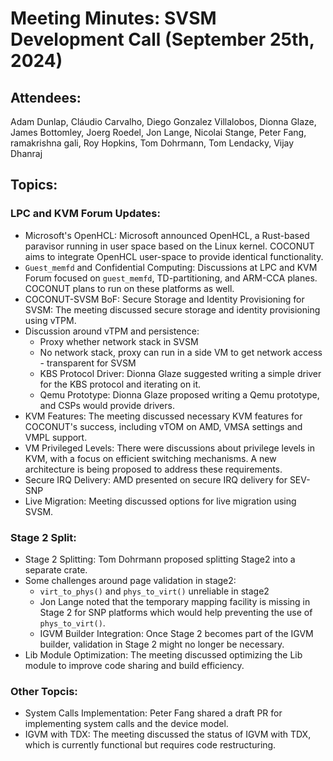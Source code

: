 # Meeting Minutes: SVSM Development Call (September 25th, 2024)

## Attendees:

Adam Dunlap, Cláudio Carvalho, Diego Gonzalez Villalobos, Dionna Glaze, James Bottomley, Joerg Roedel, Jon Lange, Nicolai Stange, Peter Fang, ramakrishna gali, Roy Hopkins, Tom Dohrmann, Tom Lendacky, Vijay Dhanraj

## Topics:

### LPC and KVM Forum Updates:

* Microsoft's OpenHCL: Microsoft announced OpenHCL, a Rust-based paravisor running in user space based on the Linux kernel. COCONUT aims to integrate OpenHCL user-space to provide identical functionality.
* `Guest_memfd` and Confidential Computing: Discussions at LPC and KVM Forum focused on `guest_memfd`, TD-partitioning, and ARM-CCA planes. COCONUT plans to run on these platforms as well.
* COCONUT-SVSM BoF: Secure Storage and Identity Provisioning for SVSM: The meeting discussed secure storage and identity provisioning using vTPM.
* Discussion around vTPM and persistence:
  * Proxy whether network stack in SVSM
  * No network stack, proxy can run in a side VM to get network access - transparent for SVSM
  * KBS Protocol Driver: Dionna Glaze suggested writing a simple driver for the KBS protocol and iterating on it.
  * Qemu Prototype: Dionna Glaze proposed writing a Qemu prototype, and CSPs would provide drivers.
* KVM Features: The meeting discussed necessary KVM features for COCONUT's success, including vTOM on AMD, VMSA settings and VMPL support.
* VM Privileged Levels: There were discussions about privilege levels in KVM, with a focus on efficient switching mechanisms. A new architecture is being proposed to address these requirements.
* Secure IRQ Delivery: AMD presented on secure IRQ delivery for SEV-SNP
* Live Migration: Meeting discussed options for live migration using SVSM.

### Stage 2 Split:

* Stage 2 Splitting: Tom Dohrmann proposed splitting Stage2 into a separate crate.
* Some challenges around page validation in stage2:
  * `virt_to_phys()` and `phys_to_virt()` unreliable in stage2
  * Jon Lange noted that the temporary mapping facility is missing in Stage 2 for SNP platforms which would help preventing the use of `phys_to_virt()`.
  * IGVM Builder Integration: Once Stage 2 becomes part of the IGVM builder, validation in Stage 2 might no longer be necessary.
* Lib Module Optimization: The meeting discussed optimizing the Lib module to improve code sharing and build efficiency.

### Other Topcis:

* System Calls Implementation: Peter Fang shared a draft PR for implementing system calls and the device model.
* IGVM with TDX: The meeting discussed the status of IGVM with TDX, which is currently functional but requires code restructuring.


